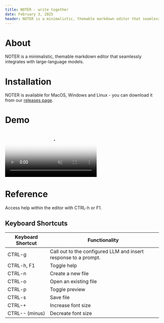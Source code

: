 ```yaml
---
title: NOTER - write together
date: February 3, 2025
header: NOTER is a minimalistic, themable markdown editor that seamlessly integrates with large-language models, while respecting your privacy.
---
```


# About

NOTER is a minimalistic, themable markdown editor that seamlessly integrates
with large-language models.

# Installation

NOTER is available for MacOS, Windows and Linux - you can download it from our
[releases page](https://github.com/supernoter/noter/releases/latest).


# Demo

<div class="video-container">
  <video loop muted autoplay playsinline preload="auto" poster="/static/intro-fast.jpg" id="intro">
    <source src="/static/intro-fast.webm" type="video/webm" />
    <source src="/static/intro-fast.mp4" type="video/mp4" />
    <source src="/static/intro-fast.ogg" type="video/ogg" />
  </video>
</div>

# Reference

Access help within the editor with CTRL-h or F1.

## Keyboard Shortcuts

| Keyboard Shortcut | Functionality                                                   |
|-------------------|-----------------------------------------------------------------|
| CTRL-g            | Call out to the configured LLM and insert response to a prompt. |
| CTRL-h, F1        | Toggle help                                                     |
| CTRL-n            | Create a new file                                               |
| CTRL-o            | Open an existing file                                           |
| CTRL-p            | Toggle preview                                                  |
| CTRL-s            | Save file                                                       |
| CTRL-+            | Increase font size                                              |
| CTRL-- (minus)    | Decreate font size                                              |
